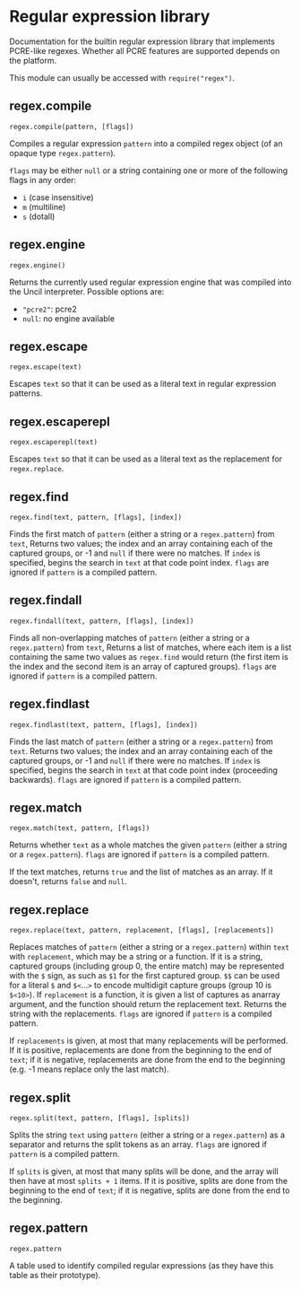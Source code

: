 
# Regular expression library

Documentation for the builtin regular expression library that implements
PCRE-like regexes. Whether all PCRE features are supported depends on
the platform.

This module can usually be accessed with `require("regex")`.

## regex.compile
`regex.compile(pattern, [flags])`

Compiles a regular expression `pattern` into a compiled regex object
(of an opaque type `regex.pattern`).

`flags` may be either `null` or a string containing one or more of
the following flags in any order:
* `i` (case insensitive)
* `m` (multiline)
* `s` (dotall)

## regex.engine
`regex.engine()`

Returns the currently used regular expression engine that was compiled into
the Uncil interpreter. Possible options are:
* `"pcre2"`: pcre2
* `null`: no engine available

## regex.escape
`regex.escape(text)`

Escapes `text` so that it can be used as a literal text in regular expression
patterns.

## regex.escaperepl
`regex.escaperepl(text)`

Escapes `text` so that it can be used as a literal text as the replacement
for `regex.replace`.

## regex.find
`regex.find(text, pattern, [flags], [index])`

Finds the first match of `pattern` (either a string or a `regex.pattern`)
from `text`, Returns two values; the index and an array containing
each of the captured groups, or -1 and `null` if there were no matches.
If `index` is specified, begins the search in `text` at that code point index.
`flags` are ignored if `pattern` is a compiled pattern.

## regex.findall
`regex.findall(text, pattern, [flags], [index])`

Finds all non-overlapping matches of `pattern` (either a string or a
`regex.pattern`) from `text`, Returns a list of matches, where each item is a
list containing the same two values as `regex.find` would return (the first item
is the index and the second item is an array of captured groups).
`flags` are ignored if `pattern` is a compiled pattern.

## regex.findlast
`regex.findlast(text, pattern, [flags], [index])`

Finds the last match of `pattern` (either a string or a `regex.pattern`)
from `text`. Returns two values; the index and an array containing
each of the captured groups, or -1 and `null` if there were no matches.
If `index` is specified, begins the search in `text` at that code point
index (proceeding backwards).
`flags` are ignored if `pattern` is a compiled pattern.

## regex.match
`regex.match(text, pattern, [flags])`

Returns whether `text` as a whole matches the given `pattern` (either a string
or a `regex.pattern`). `flags` are ignored if `pattern` is a compiled pattern.

If the text matches, returns `true` and the list of matches as an array.
If it doesn't, returns `false` and `null`.

## regex.replace
`regex.replace(text, pattern, replacement, [flags], [replacements])`

Replaces matches of `pattern` (either a string or a `regex.pattern`) within
`text` with `replacement`, which may be a string or a function. If it is a
string, captured groups (including group 0, the entire match) may be represented
with the `$` sign, as such as `$1` for the first captured group. `$$` can be
used for a literal `$` and `$<`...`>` to encode multidigit capture groups
(group 10 is `$<10>`). If `replacement` is a function, it is given a list of
captures as anarray  argument, and the function should return the replacement
text. Returns the string with the replacements.
`flags` are ignored if `pattern` is a compiled pattern.

If `replacements` is given, at most that many replacements will be performed.
If it is positive, replacements are done from the beginning to the end of
`text`; if it is negative, replacements are done from the end to the beginning
(e.g. -1 means replace only the last match).

## regex.split
`regex.split(text, pattern, [flags], [splits])`

Splits the string `text` using `pattern` (either a string or a `regex.pattern`)
as a separator and returns the split tokens as an array.
`flags` are ignored if `pattern` is a compiled pattern.

If `splits` is given, at most that many splits will be done, and the array
will then have at most `splits + 1` items.
If it is positive, splits are done from the beginning to the end of
`text`; if it is negative, splits are done from the end to the beginning.

## regex.pattern
`regex.pattern`

A table used to identify compiled regular expressions (as they have this
table as their prototype).
